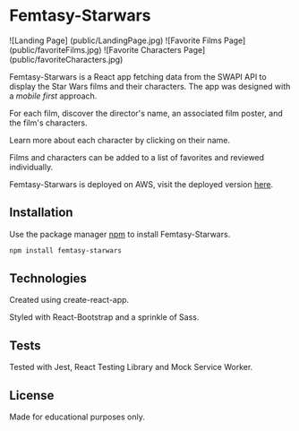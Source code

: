# Femtasy-Starwars

![Landing Page] (public/LandingPage.jpg)
![Favorite Films Page] (public/favoriteFilms.jpg)
![Favorite Characters Page] (public/favoriteCharacters.jpg)

Femtasy-Starwars is a React app fetching data from the SWAPI API to display the Star Wars films and their characters. The app was designed with a *mobile first* approach.

For each film, discover the director's name, an associated film poster, and the film's characters.

Learn more about each character by clicking on their name. 

Films and characters can be added to a list of favorites and reviewed individually.

Femtasy-Starwars is deployed on AWS, visit the deployed version [here](http://femtasystarwars-20220422115520-hostingbucket-dev.s3-website.eu-west-3.amazonaws.com/).

## Installation

Use the package manager [npm](https://www.npmjs.com/) to install Femtasy-Starwars.

```bash
npm install femtasy-starwars
```

## Technologies
Created using create-react-app.

Styled with React-Bootstrap and a sprinkle of Sass. 

## Tests
Tested with Jest, React Testing Library and Mock Service Worker. 

## License
Made for educational purposes only.